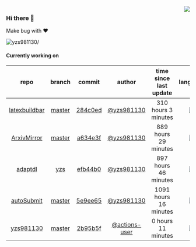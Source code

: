 <img align="right" src="https://github-readme-stats.vercel.app/api?username=yzs981130&show_icons=true&hide_title=true" />

### Hi there 👋


Make bug with ❤️

<p align="left"> <img src=https://komarev.com/ghpvc/?username=yzs981130 alt=yzs981130/> </p>


<!--
**yzs981130/yzs981130** is a ✨ _special_ ✨ repository because its `README.md` (this file) appears on your GitHub profile.

Here are some ideas to get you started:

- 🔭 I’m currently working on ...
- 🌱 I’m currently learning ...
- 👯 I’m looking to collaborate on ...
- 🤔 I’m looking for help with ...
- 💬 Ask me about ...
- 📫 How to reach me: ...
- 😄 Pronouns: ...
- ⚡ Fun fact: ...
-->

#### Currently working on


| repo | branch | commit | author | time since last update | language |
|:---:|:---:|:---:|:---:|:---:|:---:|
| [latexbuildbar](https://github.com/yzs981130/latexbuildbar) | [master](https://github.com/yzs981130/latexbuildbar/tree/master) |[284c0ed](https://github.com/yzs981130/latexbuildbar/commit/284c0edc8614c2003cbbed8caca4cb7374a0ea5e) | [@yzs981130](https://github.com/yzs981130) |310 hours 3 minutes | ![](https://img.shields.io/github/languages/top/yzs981130/latexbuildbar)|
| [ArxivMirror](https://github.com/yzs981130/ArxivMirror) | [master](https://github.com/yzs981130/ArxivMirror/tree/master) |[a634e3f](https://github.com/yzs981130/ArxivMirror/commit/a634e3ffab1da423047fa06bf268a90e7222615f) | [@yzs981130](https://github.com/yzs981130) |889 hours 29 minutes | ![](https://img.shields.io/github/languages/top/yzs981130/ArxivMirror)|
| [adaptdl](https://github.com/yzs981130/adaptdl) | [yzs](https://github.com/yzs981130/adaptdl/tree/yzs) |[efb44b0](https://github.com/yzs981130/adaptdl/commit/efb44b0de19d221188bfe2aa885b2df0d7296c11) | [@yzs981130](https://github.com/yzs981130) |897 hours 46 minutes | ![](https://img.shields.io/github/languages/top/yzs981130/adaptdl)|
| [autoSubmit](https://github.com/yzs981130/autoSubmit) | [master](https://github.com/yzs981130/autoSubmit/tree/master) |[5e9ee65](https://github.com/yzs981130/autoSubmit/commit/5e9ee65e943ed52ae06a5f192e1e44dac15bf95f) | [@yzs981130](https://github.com/yzs981130) |1091 hours 16 minutes | ![](https://img.shields.io/github/languages/top/yzs981130/autoSubmit)|
| [yzs981130](https://github.com/yzs981130/yzs981130) | [master](https://github.com/yzs981130/yzs981130/tree/master) |[2b95b5f](https://github.com/yzs981130/yzs981130/commit/2b95b5f412ca52f10e9eca636e044f4c2c728f88) | [@actions-user](https://github.com/actions-user) |0 hours 11 minutes | ![](https://img.shields.io/github/languages/top/yzs981130/yzs981130)|
